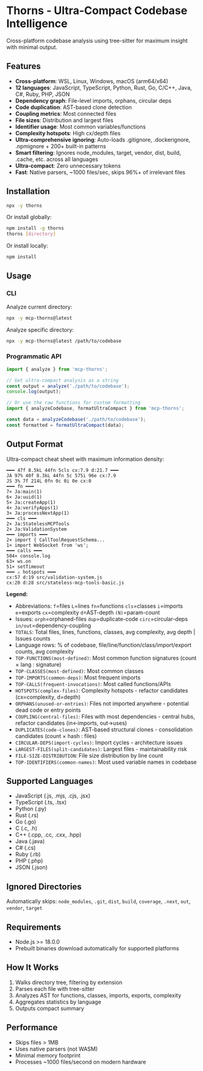 # Thorns - Ultra-Compact Codebase Intelligence

Cross-platform codebase analysis using tree-sitter for maximum insight with minimal output.

## Features

- **Cross-platform**: WSL, Linux, Windows, macOS (arm64/x64)
- **12 languages**: JavaScript, TypeScript, Python, Rust, Go, C/C++, Java, C#, Ruby, PHP, JSON
- **Dependency graph**: File-level imports, orphans, circular deps
- **Code duplication**: AST-based clone detection
- **Coupling metrics**: Most connected files
- **File sizes**: Distribution and largest files
- **Identifier usage**: Most common variables/functions
- **Complexity hotspots**: High cx/depth files
- **Ultra-comprehensive ignoring**: Auto-loads .gitignore, .dockerignore, .npmignore + 200+ built-in patterns
- **Smart filtering**: Ignores node_modules, target, vendor, dist, build, .cache, etc. across all languages
- **Ultra-compact**: Zero unnecessary tokens
- **Fast**: Native parsers, ~1000 files/sec, skips 96%+ of irrelevant files

## Installation

```bash
npx -y thorns
```

Or install globally:

```bash
npm install -g thorns
thorns [directory]
```

Or install locally:

```bash
npm install
```

## Usage

### CLI

Analyze current directory:
```bash
npx -y mcp-thorns@latest
```

Analyze specific directory:
```bash
npx -y mcp-thorns@latest /path/to/codebase
```

### Programmatic API

```javascript
import { analyze } from 'mcp-thorns';

// Get ultra-compact analysis as a string
const output = analyze('./path/to/codebase');
console.log(output);

// Or use the raw functions for custom formatting
import { analyzeCodebase, formatUltraCompact } from 'mcp-thorns';

const data = analyzeCodebase('./path/to/codebase');
const formatted = formatUltraCompact(data);
```

## Output Format

Ultra-compact cheat sheet with maximum information density:

```
━━━ 47f 8.5kL 44fn 5cls cx:7.9 d:21.7 ━━━
JA 97% 40f 8.3kL 44fn 5c 575i 96e cx:7.9
JS 3% 7f 214L 0fn 0c 0i 0e cx:0
━━━ fn ━━━
7× Ja:main(1)
6× Ja:uuid(1)
5× Ja:createApp(1)
4× Ja:verifyApps(1)
3× Ja:processNextApp(1)
━━━ cls ━━━
2× Ja:StatelessMCPTools
2× Ja:ValidationSystem
━━━ imports ━━━
2× import { CallToolRequestSchema...
1× import WebSocket from 'ws';
━━━ calls ━━━
504× console.log
63× ws.on
51× setTimeout
━━━ ⚠ hotspots ━━━
cx:57 d:19 src/validation-system.js
cx:20 d:28 src/stateless-mcp-tools-basic.js
```

**Legend:**
- Abbreviations: `f`=files `L`=lines `fn`=functions `cls`=classes `i`=imports `e`=exports `cx`=complexity `d`=AST-depth `(N)`=param-count
- Issues: `orph`=orphaned-files `dup`=duplicate-code `circ`=circular-deps `in/out`=dependency-coupling
- `TOTALS`: Total files, lines, functions, classes, avg complexity, avg depth | Issues counts
- Language rows: % of codebase, file/line/function/class/import/export counts, avg complexity
- `TOP-FUNCTIONS(most-defined)`: Most common function signatures (count × lang : signature)
- `TOP-CLASSES(most-defined)`: Most common classes
- `TOP-IMPORTS(common-deps)`: Most frequent imports
- `TOP-CALLS(frequent-invocations)`: Most called functions/APIs
- `HOTSPOTS(complex-files)`: Complexity hotspots - refactor candidates (cx=complexity, d=depth)
- `ORPHANS(unused-or-entries)`: Files not imported anywhere - potential dead code or entry points
- `COUPLING(central-files)`: Files with most dependencies - central hubs, refactor candidates (in←imports, out→uses)
- `DUPLICATES(code-clones)`: AST-based structural clones - consolidation candidates (count × hash : files)
- `CIRCULAR-DEPS(import-cycles)`: Import cycles - architecture issues
- `LARGEST-FILES(split-candidates)`: Largest files - maintainability risk
- `FILE-SIZE-DISTRIBUTION`: File size distribution by line count
- `TOP-IDENTIFIERS(common-names)`: Most used variable names in codebase

## Supported Languages

- JavaScript (.js, .mjs, .cjs, .jsx)
- TypeScript (.ts, .tsx)
- Python (.py)
- Rust (.rs)
- Go (.go)
- C (.c, .h)
- C++ (.cpp, .cc, .cxx, .hpp)
- Java (.java)
- C# (.cs)
- Ruby (.rb)
- PHP (.php)
- JSON (.json)

## Ignored Directories

Automatically skips: `node_modules`, `.git`, `dist`, `build`, `coverage`, `.next`, `out`, `vendor`, `target`

## Requirements

- Node.js >= 18.0.0
- Prebuilt binaries download automatically for supported platforms

## How It Works

1. Walks directory tree, filtering by extension
2. Parses each file with tree-sitter
3. Analyzes AST for functions, classes, imports, exports, complexity
4. Aggregates statistics by language
5. Outputs compact summary

## Performance

- Skips files > 1MB
- Uses native parsers (not WASM)
- Minimal memory footprint
- Processes ~1000 files/second on modern hardware
